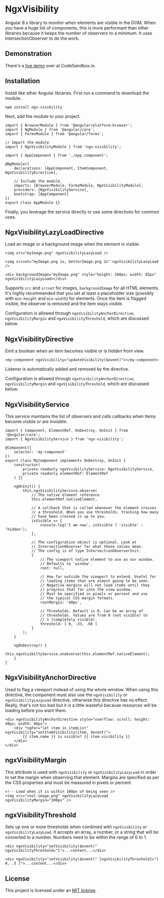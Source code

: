 # NgxVisibility

Angular 8.x library to monitor when elements are visible in the DOM. When you have a huge list of components, this is more performant than other libraries because it keeps the number of observers to a minimum. It uses IntersectionObserver to do the work.


## Demonstration

There's a [live demo](https://codesandbox.io/s/github/fidian/ngx-visibility-demo/tree/master/) over at CodeSandbox.io.


## Installation

Install like other Angular libraries. First run a command to download the module.

    npm install ngx-visibility

Next, add the module to your project.

    import { BrowserModule } from '@angular/platform-browser';
    import { NgModule } from '@angular/core';
    import { FormsModule } from '@angular/forms';

    // Import the module
    import { NgxVisibilityModule } from 'ngx-visibility';

    import { AppComponent } from './app.component';

    @NgModule({
        declarations: [AppComponent, ItemComponent, NgxVisibilityDirective],

        // Include the module.
        imports: [BrowserModule, FormsModule, NgxVisibilityModule],
        providers: [NgxVisibilityService],
        bootstrap: [AppComponent]
    })
    export class AppModule {}

Finally, you leverage the service directly or use some directives for common uses.


## NgxVisibilityLazyLoadDirective

Load an image or a background image when the element is visible.

    <img src="myImage.png" ngxVisibilityLazyLoad />

    <img srcset="myImage.png 1x, betterImage.png 2x" ngxVisibilityLazyLoad />

    <div backgroundImage="myImage.png" style="height: 100px; width: 82px" ngxVisibilityLazyLoad></div>

Supports `src` and `srcset` for images, `backgroundImage` for all HTML elements. It's highly recommended that you set at least a placeholder size (possibly with `min-height` and `min-width`) for elements. Once the item is flagged visible, the observer is removed and the item stays visible.

Configuration is allowed through `ngxVisibilityAnchorDirective`, `ngxVisibilityMargin` and `ngxVisibilityThreshold`, which are discussed below.


## NgxVisibilityDirective

Emit a boolean when an item becomes visible or is hidden from view.

    <my-component ngxVisibility="updateVisibility($event)"></my-component>

Listener is automatically added and removed by the directive.

Configuration is allowed through `ngxVisibilityAnchorDirective`, `ngxVisibilityMargin` and `ngxVisibilityThreshold`, which are discussed below.


## NgxVisibilityService

This service maintains the list of observers and calls callbacks when items become visible or are invisible.

    import { Component, ElementRef, OnDestroy, OnInit } from '@angular/core';
    import { NgxVisibilityService } from 'ngx-visibility';

    @Component({
        selector: 'my-component'
    })
    export class MyComponent implements OnDestroy, OnInit {
        constructor(
            private readonly ngxVisibilityService: NgxVisibilityService,
            private readonly elementRef: ElementRef
        ) {}

        ngOnInit() {
            this.ngxVisibilityService.observe(
                // The native element reference
                this.elementRef.nativeElement,

                // A callback that is called whenever the element crosses
                // a threshold. When you use thresholds, tracking how many
                // have been crossed is up to you.
                isVisible => {
                    console.log('I am now', isVisible ? 'visible' : 'hidden');
                },

                // The configuration object is optional. Look at
                // IntersectionObserver for what these values mean.
                // The config is of type IntersectionObserverInit.
                {
                    // The viewport native element to use as our window.
                    // Defaults to `window`.
                    root: null,

                    // How far outside the viewport to extend. Useful for
                    // loading items that are almost going to be seen.
                    // Negative margins will not load items until they
                    // progress that far into the view window.
                    // Must be specified in pixels or percent and use
                    // the typical CSS margin formats.
                    rootMargin: '40px',

                    // Thresholds. Default is 0. Can be an array of
                    // thresholds. Values are from 0 (not visible) to
                    // 1 (completely visible).
                    threshold: [ 0, .33, .66 ]
                }
            );
        }

        ngOnDestroy() {
            this.ngxVisibiltyService.unobserve(this.elementRef.nativeElement);
        }
    }


## NgxVisibilityAnchorDirective

Used to flag a viewport instead of using the whole window. When using this directive, the component must also use the `ngxVisibility` or `ngxVisibilityLazyLoad` directive, otherwise this directive has no effect. Really, that's not too bad but it is a little wasteful because resources will be loading before you want them.

    <div ngxVisibilityAnchorDirective style="overflow: scroll; height: 40px; width: 40px">
        <div *ngFor="let item in itemList" ngxVisibility="setItemVisibility(item, $event)">
            {{ item.name }} is visible? {{ item.visibility }}
        </div>
    </div>


## ngxVisibilityMargin

This attribute is used with `ngxVisibility` or `ngxVisibilityLazyLoad` in order to set the margin when observing that element. Margins are specified as per the CSS properties and must be measured in pixels or percent.

    <!-- Load when it is within 100px of being seen />
    <img src="cool-image.png" ngxVisibilityLazyLoad ngxVisibilityMargin="100px" />


## ngxVisibilityThreshold

Sets up one or more thresholds when combined with `ngxVisibility` or `ngxVisibilityLazyLoad`. It accepts an array, a number, or a string that will be converted to a number. Numbers need to be within the range of 0 to 1.

    <div ngxVisibility="setVisibility($event)" ngxVisibilityThreshold="1">...content...</div>

    <div ngxVisibility="setVisibility($event)" [ngxVisibilityThreshold]="[ 0, .5 ]">...content...</div>


## License

This project is licensed under an [MIT license](LICENSE.md).

